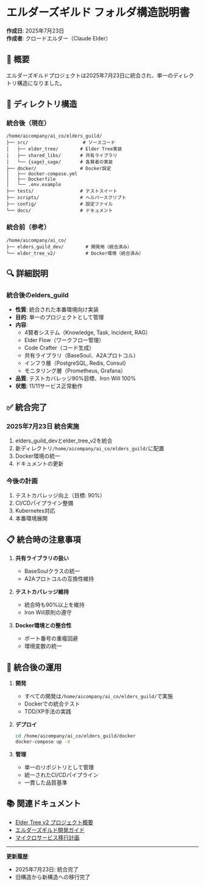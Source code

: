 # エルダーズギルド フォルダ構造説明書

**作成日**: 2025年7月23日  
**作成者**: クロードエルダー（Claude Elder）

## 🎯 概要

エルダーズギルドプロジェクトは2025年7月23日に統合され、単一のディレクトリ構造になりました。

## 📁 ディレクトリ構造

### 統合後（現在）
```
/home/aicompany/ai_co/elders_guild/
├── src/                    # ソースコード
│   ├── elder_tree/        # Elder Tree実装
│   ├── shared_libs/       # 共有ライブラリ
│   └── {sage}_sage/       # 各賢者の実装
├── docker/                # Docker設定
│   ├── docker-compose.yml
│   ├── Dockerfile
│   └── .env.example
├── tests/                 # テストスイート
├── scripts/               # ヘルパースクリプト
├── config/                # 設定ファイル
└── docs/                  # ドキュメント
```

### 統合前（参考）
```
/home/aicompany/ai_co/
├── elders_guild_dev/        # 開発用（統合済み）
└── elder_tree_v2/           # Docker環境（統合済み）
```

## 🔍 詳細説明

### 統合後のelders_guild
- **性質**: 統合された本番環境向け実装
- **目的**: 単一のプロジェクトとして管理
- **内容**:
  - 4賢者システム（Knowledge, Task, Incident, RAG）
  - Elder Flow（ワークフロー管理）
  - Code Crafter（コード生成）
  - 共有ライブラリ（BaseSoul、A2Aプロトコル）
  - インフラ層（PostgreSQL, Redis, Consul）
  - モニタリング層（Prometheus, Grafana）
- **品質**: テストカバレッジ90%目標、Iron Will 100%
- **状態**: 11/11サービス正常動作

## ✅ 統合完了

### 2025年7月23日 統合実施
1. elders_guild_devとelder_tree_v2を統合
2. 新ディレクトリ`/home/aicompany/ai_co/elders_guild/`に配置
3. Docker環境の統一
4. ドキュメントの更新

### 今後の計画
1. テストカバレッジ向上（目標: 90%）
2. CI/CDパイプライン整備
3. Kubernetes対応
4. 本番環境展開

## 📋 統合時の注意事項

1. **共有ライブラリの扱い**
   - BaseSoulクラスの統一
   - A2Aプロトコルの互換性維持

2. **テストカバレッジ維持**
   - 統合時も90%以上を維持
   - Iron Will原則の遵守

3. **Docker環境との整合性**
   - ポート番号の重複回避
   - 環境変数の統一

## 🔧 統合後の運用

1. **開発**
   - すべての開発は`/home/aicompany/ai_co/elders_guild/`で実施
   - Dockerでの統合テスト
   - TDD/XP手法の実践

2. **デプロイ**
   ```bash
   cd /home/aicompany/ai_co/elders_guild/docker
   docker-compose up -d
   ```

3. **管理**
   - 単一のリポジトリとして管理
   - 統一されたCI/CDパイプライン
   - 一貫した品質基準

## 📚 関連ドキュメント

- [Elder Tree v2 プロジェクト概要](../projects/elder-tree-v2/README.md)
- [エルダーズギルド開発ガイド](../guides/elders-guild-development.md)
- [マイクロサービス移行計画](../plans/microservice-migration.md)

---

**更新履歴**: 
- 2025年7月23日: 統合完了
- 旧構造から新構造への移行完了